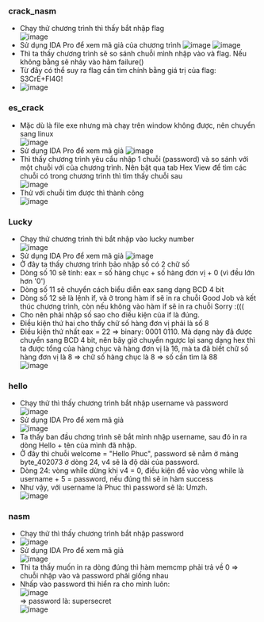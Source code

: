 ### crack_nasm
- Chạy thử chương trình thì thấy bắt nhập flag     
![image](https://user-images.githubusercontent.com/62021009/118400371-88fe2b00-b68b-11eb-9e4f-1b2686c993c7.png)
- Sử dụng IDA Pro để xem mã giả của chương trình
![image](https://user-images.githubusercontent.com/62021009/118400416-c793e580-b68b-11eb-8672-24b839ef93d9.png)
![image](https://user-images.githubusercontent.com/62021009/118400473-f3af6680-b68b-11eb-895c-2a3d8c701995.png)
- Thì ta thấy chương trình sẽ so sánh chuỗi mình nhập vào và flag. Nếu không bằng sẽ nhảy vào hàm failure()
- Từ đây có thể suy ra flag cần tìm chính bằng giá trị của flag: S3CrE+Fl4G!
- ![image](https://user-images.githubusercontent.com/62021009/118400568-5e60a200-b68c-11eb-9c86-b81903e116ea.png)

### es_crack
- Mặc dù là file exe nhưng mà chạy trên window không được, nên chuyển sang linux       
![image](https://user-images.githubusercontent.com/62021009/118402663-142fee80-b695-11eb-940c-4fa522e391db.png)
- Sử dụng IDA Pro để xem mã giả
![image](https://user-images.githubusercontent.com/62021009/118402685-375a9e00-b695-11eb-8055-6b7ec2a18db1.png)
- Thì thấy chương trình yêu cầu nhập 1 chuỗi (password) và so sánh với một chuỗi với của chương trình. Nên bật qua tab Hex View để tìm các chuỗi có trong chương trình thì tìm thấy chuỗi sau    
![image](https://user-images.githubusercontent.com/62021009/118402757-86a0ce80-b695-11eb-93a6-8dfa5b24e654.png)
- Thử với chuỗi tìm được thì thành công   
![image](https://user-images.githubusercontent.com/62021009/118402807-c1a30200-b695-11eb-9db8-e3bcda33f187.png)

### Lucky
- Chạy thử chương trình thì bắt nhập vào lucky number         
![image](https://user-images.githubusercontent.com/62021009/118404530-860c3600-b69d-11eb-9ce1-0989f839ce9f.png)
- Sử dụng IDA Pro để xem mã giả
![image](https://user-images.githubusercontent.com/62021009/118404555-9f14e700-b69d-11eb-8cdb-c13eba1d6ddc.png)
- Ở đây ta thấy chương trình bảo nhập số có 2 chữ số
- Dòng số 10 sẽ tính: eax = số hàng  chục + số hàng đơn vị + 0 (vì đều lớn hơn '0')
- Dòng số 11 sẽ chuyển cách biểu diễn eax sang dạng BCD 4 bit
- Dòng số 12 sẽ là lệnh if, và ở trong hàm if sẽ in ra chuỗi Good Job và kết thúc chương trình, còn nếu không vào hàm if sẽ in ra chuỗi Sorry :(((
- Cho nên phải nhập số sao cho điều kiện của if là đúng.
- Điều kiện thứ hai cho thấy chữ số hàng đơn vị phải là số 8
- Điều kiện thứ nhất eax = 22 => binary: 0001 0110. Mà dạng này đã được chuyển sang BCD 4 bit, nên bây giờ chuyển ngược lại sang dạng hex thì ta được tổng của hàng chục và hàng đơn vị là 16, mà ta đã biết chữ số hàng đơn vị là 8 => chữ số hàng chục là 8 => số cần tìm là 88      
![image](https://user-images.githubusercontent.com/62021009/118404886-1139fb80-b69f-11eb-87d6-b5b42ee930ac.png)      
### hello
- Chạy thử thì thấy chương trình bắt nhập username và password      
![image](https://user-images.githubusercontent.com/62021009/118407238-12bcf100-b6aa-11eb-8354-7add47f9f54f.png)    
- Sử dụng IDA Pro để xem mã giả       
![image](https://user-images.githubusercontent.com/62021009/118407276-4861da00-b6aa-11eb-8205-aa98bee9ac4c.png)     
- Ta thấy ban đầu chơng trình sẽ bắt mình nhập username, sau đó in ra dòng Hello + tên của mình đã nhập.
- Ở đây thì chuỗi welcome = "Hello Phuc", password sẽ nằm ở mảng byte_402073 ở dòng 24, v4 sẽ là độ dài của password.
- Dòng 24: vòng while dừng khi v4 = 0, điều kiện để vào vòng while là username + 5 = password, nếu đúng thì sẽ in hàm success
- Như vậy, với username là Phuc thì password sẽ là: Umzh.       
![image](https://user-images.githubusercontent.com/62021009/118407620-c96da100-b6ab-11eb-9da7-59091c2cb7bc.png)     
### nasm
- Chạy thử thì thấy chương trình bắt nhập password    
- ![image](https://user-images.githubusercontent.com/62021009/118407970-84e30500-b6ad-11eb-8746-d27a8edd5ad1.png)
- Sử dụng IDA Pro để xem mã giả         
![image](https://user-images.githubusercontent.com/62021009/118407981-9a582f00-b6ad-11eb-9385-bce46e006202.png)
- Thì ta thấy muốn in ra dòng đúng thì hàm memcmp phải trả về 0 => chuỗi nhập vào và password phải giống nhau
- Nhấp vào password thì hiển ra cho mình luôn:      
![image](https://user-images.githubusercontent.com/62021009/118408072-fc189900-b6ad-11eb-947e-a72d27d3e6a5.png)            
=> password là: supersecret         
![image](https://user-images.githubusercontent.com/62021009/118408097-18b4d100-b6ae-11eb-8c87-df8c2c2b26ac.png)
